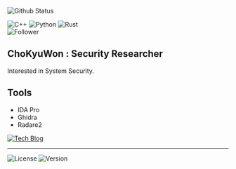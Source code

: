 ![Github Status](https://github-readme-stats.vercel.app/api?username=chokyuwon&show_icons=true)

![C++](https://img.shields.io/badge/-C++-informational?style=for-the-badge&logo=C%2B%2B&logoColor=fff)
![Python](https://img.shields.io/badge/-python-ff69b4?style=for-the-badge&logo=python&logoColor=fff)
![Rust](https://img.shields.io/badge/-Rust-lightgrey?style=for-the-badge&logo=Rust&logoColor=000)  
![Follower](https://img.shields.io/github/followers/ChoKyuWon?label=ChoKyuWon%20Followers&style=social)
## ChoKyuWon : Security Researcher

Interested in System Security. 

## Tools
- IDA Pro
- Ghidra
- Radare2  
  
[![Tech Blog](http://img.shields.io/badge/-Tech%20Blog-655ced?style=flat&logo=github&link=https://chokyuwon.github.io)](https://chokyuwon.github.io)
<hr>

![License](https://img.shields.io/badge/License-MIT-green)
![Version](https://img.shields.io/badge/version-0.0.1-blue)
